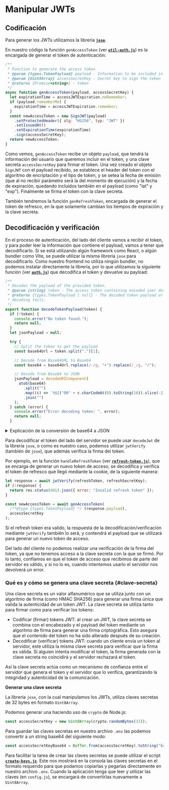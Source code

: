 # Manipular JWTs

## Codificación

Para generar los JWTs utilizamos la librería [**`jose`**](https://github.com/panva/jose).

En nuestro código la función `genAccessToken` (ver [**`util-auth.js`**](https://github.com/fedeholc/jwtlk/blob/main/backend/src/util-auth.js)) es la encargada de generar el token de autenticación:

```js title="en backend/src/util-auth.js"
/**
 * Function to generate the access token
 * @param {types.TokenPayload} payload - Information to be included in the token
 * @param {Uint8Array} accessSecretKey - Secret key to sign the token
 * @returns {Promise<string>} - token
 */
async function genAccessToken(payload, accessSecretKey) {
  let expirationTime = accessJWTExpiration.noRemember;
  if (payload.rememberMe) {
    expirationTime = accessJWTExpiration.remember;
  }
  const newAccessToken = new SignJWT(payload)
    .setProtectedHeader({ alg: "HS256", typ: "JWT" })
    .setIssuedAt()
    .setExpirationTime(expirationTime)
    .sign(accessSecretKey);
  return newAccessToken;
}
```

Como vemos, `genAccessToken` recibe un objeto `payload`, que tendrá la información del usuario que queremos incluir en el token, y una clave secreta `accessSecretKey` para firmar el token.
Una vez creado el objeto `SignJWT` con el payload recibido, se establece el header del token con el algoritmo de encriptación y el tipo de token, y se setea la fecha de emisión (que al no recibir parámetro será la del momento de ejecución) y la fecha de expiración, quedando incluidos también en el payload (como "iat" y "exp"). Finalmente se firma el token con la clave secreta.

También tendremos la función `genRefreshToken`, encargada de generar el token de refresco, en la que solamente cambian los tiempos de expiración y la clave secreta.

## Decodificación y verificación

En el proceso de autenticación, del lado del cliente vamos a recibir el token, y para poder leer la información que contiene el payload, vamos a tener que decodificarlo.
Si se está utilizando algún framework como React, o algún bundler como Vite, se puede utilizar la misma librería `jose` para decodificarlo. Como nuestro frontend no utiliza ningún bundler, no podemos instalar directamente la librería, por lo que utilizamos la siguiente función (ver [**`auth.js`**](https://github.com/fedeholc/jwtlk/blob/main/frontend/src/auth.js)) que decodifica el token y devuelve su payload:

```js title="en frontend/src/auth.js"
/**
 * Decodes the payload of the provided token.
 * @param {string} token - The access token containing encoded user data.
 * @returns {types.TokenPayload | null} - The decoded token payload or null if
 * decoding fails.
 */
export function decodeTokenPayload(token) {
  if (!token) {
    console.error("No token found.");
    return null;
  }
  let jsonPayload = null;

  try {
    // Split the token to get the payload
    const base64Url = token.split(".")[1];

    // Decode from Base64URL to Base64
    const base64 = base64Url.replace(/-/g, "+").replace(/_/g, "/");

    // Decode from Base64 to JSON
    jsonPayload = decodeURIComponent(
      atob(base64)
        .split("")
        .map((c) => `%${("00" + c.charCodeAt(0).toString(16)).slice(-2)}`)
        .join("")
    );
  } catch (error) {
    console.error("Error decoding token: ", error);
    return null;
  }
```

<details>

<summary>Explicación de la conversión de base64 a JSON</summary>

Para convertir de base64 a JSON, primero se convierte de Base64 a una cadena de texto usando atob(base64). Esto decodifica el Base64 a su representación binaria original. Ese texto binario podría incluir caracteres que no son ASCII estándar (Ej: "Ç", "¡"), los cuales podrían ser interpretados incorrectamente al utilizarse. Para evitar posibles problemas con esos caracteres especiales, necesitamos:

- Convertir cada carácter a su representación hexadecimal: esto se hace con `c.charCodeAt(0).toString(16)`, donde `charCodeAt` obtiene el código Unicode (en formato decimal) de cada carácter, y `toString(16)` lo convierte a formato hexadecimal.
- Asegurar que el valor hexadecimal tenga siempre dos dígitos: `("00" + ...).  slice(-2)` agrega un 0 inicial en caso de que el valor hexadecimal sea menor a 16, asegurando que siempre tenga dos dígitos.
- Agregar el prefijo `%`: esto transforma cada carácter en una secuencia de escape, como `%20` para un espacio, que `decodeURIComponent` puede interpretar correctamente.
- Juntar todo: `.join("")` vuelve a unir la secuencia en una cadena donde cada carácter especial está representado con un código de escape (`%xx`).

Al final, decodeURIComponent puede interpretar estos caracteres de manera segura, decodificando la cadena a una representación JSON válida.

</details>

Para decodificar el token del lado del servidor se puede usar `decodeJwt` de la librería `jose`, o como es nuestro caso, podemos utilizar `jwtVerify` (también de `jose`), que además verifica la firma del token.

Por ejemplo, en la función `handleRefreshToken` (ver [**`refresh-token.js`**](https://github.com/fedeholc/jwtlk/blob/main/backend/src/route-handlers/refresh-token.js)), que se encarga de generar un nuevo token de acceso, se decodifica y verifica el token de refresco que llegó mediante la cookie, de la siguiente manera:

```js title="en backend/src/route-handlers/refresh-token.js (fragmento)"
let response = await jwtVerify(refreshToken, refreshSecretKey);
if (!response) {
  return res.status(401).json({ error: "Invalid refresh token" });
}

const newAccessToken = await genAccessToken(
  /**@type {types.TokenPayload} */ (response.payload),
  accessSecretKey
);
```

Si el refresh token era valido, la respuesta de la decodificación/verificación mediante `jwtVerify` también lo será, y contendrá el payload que se utilizará para generar un nuevo token de acceso.

Del lado del cliente no podemos realizar una verificación de la firma del token, ya que no tenemos acceso a la clave secreta con la que se firmó. Por lo tanto, confiamos en que el token de acceso que recibimos de parte del servidor es válido, y si no lo es, cuando intentemos usarlo el servidor nos devolverá un error.

### Qué es y cómo se genera una clave secreta {#clave-secreta}

Una clave secreta es un valor alfanumérico que se utiliza junto con un algoritmo de firma (como HMAC SHA256) para generar una firma única que valida la autenticidad de un token JWT. La clave secreta se utiliza tanto para firmar como para verificar los tokens:

- Codificar (firmar) tokens JWT: al crear un JWT, la clave secreta se combina con el encabezado y el payload del token mediante un algoritmo de firma para generar una firma criptográfica. Esto asegura que el contenido del token no ha sido alterado después de su creación.
- Decodificar (verificar) tokens JWT: cuando un cliente envía un token al servidor, este utiliza la misma clave secreta para verificar que la firma es válida. Si alguien intenta modificar el token, la firma generada con la clave secreta no coincidirá y el servidor rechazará el token.

Así la clave secreta actúa como un mecanismo de confianza entre el servidor que genera el token y el servidor que lo verifica, garantizando la integridad y autenticidad de la comunicación.

**Generar una clave secreta**

La librería `jose`, con la cual manipulamos los JWTs, utiliza claves secretas de 32 bytes en formato `Uint8Array`.

Podemos generar una haciendo uso de `crypto` de Node.js:

```js
const accessSecretKey = new Uint8Array(crypto.randomBytes(32));
```

Para guardar las claves secretas en nuestro archivo `.env` las podemos convertir a un string base64 del siguiente modo:

```js
const accessSecretKeyBase64 = Buffer.from(accessSecretKey).toString("base64");
```

Para facilitar la tarea de crear las claves secretas se puede utilizar el script [**`create-keys.js`**](https://github.com/fedeholc/jwtlk/blob/main/backend/src/create-keys.js). Este nos mostrará en la consola las claves secretas en el formato requerido para que podamos copiarlas y pegarlas directamente en nuestro archivo `.env`. Cuando la aplicación tenga que leer y utilizar las claves (en `config.js`), se encargará de convertirlas nuevamente a `Uint8Array`.
